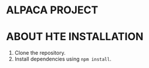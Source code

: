 # ALPACA PROJECT

# ABOUT HTE INSTALLATION

1. Clone the repository.
2. Install dependencies using `npm install`.


